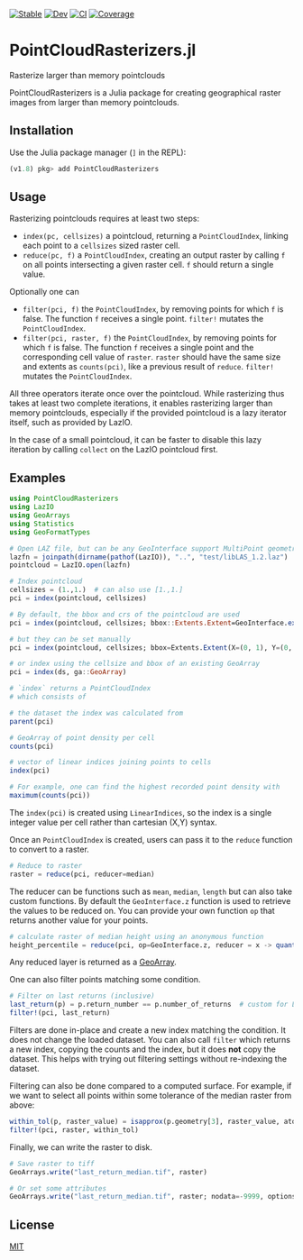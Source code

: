 [![Stable](https://img.shields.io/badge/docs-stable-blue.svg)](https://deltares.github.io/PointCloudRasterizers.jl/stable)
[![Dev](https://img.shields.io/badge/docs-dev-blue.svg)](https://deltares.github.io/PointCloudRasterizers.jl/dev)
[![CI](https://github.com/Deltares/PointCloudRasterizers.jl/actions/workflows/CI.yml/badge.svg)](https://github.com/Deltares/PointCloudRasterizers.jl/actions/workflows/CI.yml)
[![Coverage](https://codecov.io/gh/Deltares/PointCloudRasterizers.jl/branch/master/graph/badge.svg)](https://codecov.io/gh/Deltares/PointCloudRasterizers.jl)

# PointCloudRasterizers.jl
Rasterize larger than memory pointclouds

PointCloudRasterizers is a Julia package for creating geographical raster images from larger than memory pointclouds.

## Installation

Use the Julia package manager (`]` in the REPL):
```julia
(v1.8) pkg> add PointCloudRasterizers
```

## Usage

Rasterizing pointclouds requires at least two steps:
- `index(pc, cellsizes)` a pointcloud, returning a `PointCloudIndex`, linking each point to a `cellsizes` sized raster cell.
- `reduce(pc, f)` a `PointCloudIndex`, creating an output raster by calling `f` on all points intersecting a given raster cell. `f` should return a single value.

Optionally one can 
- `filter(pci, f)` the `PointCloudIndex`, by removing points for which `f` is false. The function `f` receives a single point. `filter!` mutates the `PointCloudIndex`.
- `filter(pci, raster, f)` the `PointCloudIndex`, by removing points for which `f` is false. The function `f` receives a single point and the corresponding cell value of `raster`. `raster` should have the same size and extents as `counts(pci)`, like a previous result of `reduce`. `filter!` mutates the `PointCloudIndex`.

All three operators iterate once over the pointcloud.
While rasterizing thus takes at least two complete iterations, it enables rasterizing larger than memory pointclouds, especially if the provided pointcloud is a lazy iterator itself, such as provided by LazIO.

In the case of a small pointcloud, it can be faster to disable this lazy iteration by calling `collect` on the LazIO pointcloud first.

## Examples

```julia
using PointCloudRasterizers
using LazIO
using GeoArrays
using Statistics
using GeoFormatTypes

# Open LAZ file, but can be any GeoInterface support MultiPoint geometry
lazfn = joinpath(dirname(pathof(LazIO)), "..", "test/libLAS_1.2.laz")
pointcloud = LazIO.open(lazfn)
```

```julia
# Index pointcloud
cellsizes = (1.,1.)  # can also use [1.,1.]
pci = index(pointcloud, cellsizes)

# By default, the bbox and crs of the pointcloud are used
pci = index(pointcloud, cellsizes; bbox::Extents.Extent=GeoInterface.extent(pointcloud),crs=GeoInterface.crs(pointcloud))

# but they can be set manually
pci = index(pointcloud, cellsizes; bbox=Extents.Extent(X=(0, 1), Y=(0, 1)), crs=GeoFormatTypes.EPSG(4326))

# or index using the cellsize and bbox of an existing GeoArray
pci = index(ds, ga::GeoArray)

# `index` returns a PointCloudIndex
# which consists of

# the dataset the index was calculated from
parent(pci)

# GeoArray of point density per cell
counts(pci)

# vector of linear indices joining points to cells
index(pci)

# For example, one can find the highest recorded point density with
maximum(counts(pci))
```


The `index(pci)` is created using `LinearIndices`, so the index is a single integer value per cell rather than cartesian (X,Y) syntax.

Once an `PointCloudIndex` is created, users can pass it to the `reduce` function to convert to a raster.

```julia
# Reduce to raster
raster = reduce(pci, reducer=median)
```
The reducer can be functions such as `mean`, `median`, `length` but can also take custom functions. By default the `GeoInterface.z` function is used to retrieve the values to be reduced on. You can provide your own function `op` that returns another value for your points.

```julia
# calculate raster of median height using an anonymous function
height_percentile = reduce(pci, op=GeoInterface.z, reducer = x -> quantile(x,0.5))
```
Any reduced layer is returned as a [GeoArray](https://github.com/evetion/GeoArrays.jl).

One can also filter points matching some condition.

```julia
# Filter on last returns (inclusive)
last_return(p) = p.return_number == p.number_of_returns  # custom for LazIO Points
filter!(pci, last_return)
```
Filters are done in-place and create a new index matching the condition. It does not change the loaded dataset. You can also call `filter` which returns a new index, copying the counts and the index, but it does **not** copy the dataset. This helps with trying out filtering settings without re-indexing the dataset.

Filtering can also be done compared to a computed surface.
For example, if we want to select all points within some tolerance of the median raster from above:

```julia
within_tol(p, raster_value) = isapprox(p.geometry[3], raster_value, atol=5.0)
filter!(pci, raster, within_tol)
```

Finally, we can write the raster to disk.

```julia
# Save raster to tiff
GeoArrays.write("last_return_median.tif", raster)

# Or set some attributes
GeoArrays.write("last_return_median.tif", raster; nodata=-9999, options=Dict("TILED"=>"YES", "COMPRESS"=>"ZSTD"))
```


## License
[MIT](LICENSE.md)
